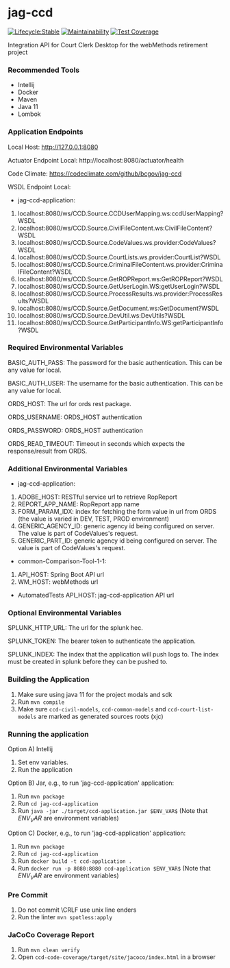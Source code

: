 # jag-ccd

[![Lifecycle:Stable](https://img.shields.io/badge/Lifecycle-Stable-97ca00)](https://github.com/bcgov/jag-ccd)
[![Maintainability](https://api.codeclimate.com/v1/badges/d9bac462571a5327f783/maintainability)](https://codeclimate.com/github/bcgov/jag-ccd/maintainability)
[![Test Coverage](https://api.codeclimate.com/v1/badges/d9bac462571a5327f783/test_coverage)](https://codeclimate.com/github/bcgov/jag-ccd/test_coverage)

Integration API for Court Clerk Desktop for the webMethods retirement project

### Recommended Tools
* Intellij
* Docker
* Maven
* Java 11
* Lombok

### Application Endpoints

Local Host: http://127.0.0.1:8080

Actuator Endpoint Local: http://localhost:8080/actuator/health

Code Climate: https://codeclimate.com/github/bcgov/jag-ccd

WSDL Endpoint Local:
* jag-ccd-application:
1) localhost:8080/ws/CCD.Source.CCDUserMapping.ws:ccdUserMapping?WSDL
2) localhost:8080/ws/CCD.Source.CivilFileContent.ws:CivilFileContent?WSDL
3) localhost:8080/ws/CCD.Source.CodeValues.ws.provider:CodeValues?WSDL
4) localhost:8080/ws/CCD.Source.CourtLists.ws.provider:CourtList?WSDL
5) localhost:8080/ws/CCD.Source.CriminalFileContent.ws.provider:CriminalFileContent?WSDL
6) localhost:8080/ws/CCD.Source.GetROPReport.ws:GetROPReport?WSDL
7) localhost:8080/ws/CCD.Source.GetUserLogin.WS:getUserLogin?WSDL
8) localhost:8080/ws/CCD.Source.ProcessResults.ws.provider:ProcessResults?WSDL
9) localhost:8080/ws/CCD.Source.GetDocument.ws:GetDocument?WSDL
10) localhost:8080/ws/CCD.Source.DevUtil.ws:DevUtils?WSDL
11) localhost:8080/ws/CCD.Source.GetParticipantInfo.WS:getParticipantInfo?WSDL

### Required Environmental Variables

BASIC_AUTH_PASS: The password for the basic authentication. This can be any value for local.

BASIC_AUTH_USER: The username for the basic authentication. This can be any value for local.

ORDS_HOST: The url for ords rest package.

ORDS_USERNAME: ORDS_HOST authentication

ORDS_PASSWORD: ORDS_HOST authentication

ORDS_READ_TIMEOUT: Timeout in seconds which expects the response/result from ORDS.

### Additional Environmental Variables
* jag-ccd-application:
1) ADOBE_HOST: RESTful service url to retrieve RopReport
2) REPORT_APP_NAME: RopReport app name
3) FORM_PARAM_IDX: index for fetching the form value in url from ORDS (the value is varied in DEV, TEST, PROD environment)
4) GENERIC_AGENCY_ID: generic agency id being configured on server. The value is part of CodeValues's request.
5) GENERIC_PART_ID: generic agency id being configured on server. The value is part of CodeValues's request.

* common-Comparison-Tool-1-1:
1) API_HOST: Spring Boot API url
2) WM_HOST: webMethods url

* AutomatedTests
API_HOST: jag-ccd-application API url

### Optional Environmental Variables
SPLUNK_HTTP_URL: The url for the splunk hec.

SPLUNK_TOKEN: The bearer token to authenticate the application.

SPLUNK_INDEX: The index that the application will push logs to. The index must be created in splunk
before they can be pushed to.

### Building the Application
1) Make sure using java 11 for the project modals and sdk
2) Run ```mvn compile```
3) Make sure ```ccd-civil-models```, ```ccd-common-models``` and ```ccd-court-list-models``` are marked as generated sources roots (xjc)

### Running the application
Option A) Intellij
1) Set env variables.
2) Run the application

Option B) Jar, e.g., to run 'jag-ccd-application' application:
1) Run ```mvn package```
2) Run ```cd jag-ccd-application```
3) Run ```java -jar ./target/ccd-application.jar $ENV_VAR$```  (Note that $ENV_VAR$ are environment variables)

Option C) Docker, e.g., to run 'jag-ccd-application' application:
1) Run ```mvn package```
2) Run ```cd jag-ccd-application```
3) Run ```docker build -t ccd-application .```
4) Run ```docker run -p 8080:8080 ccd-application $ENV_VAR$```  (Note that $ENV_VAR$ are environment variables)

### Pre Commit
1) Do not commit \CRLF use unix line enders
2) Run the linter ```mvn spotless:apply```

### JaCoCo Coverage Report
1) Run ```mvn clean verify```
2) Open ```ccd-code-coverage/target/site/jacoco/index.html``` in a browser
